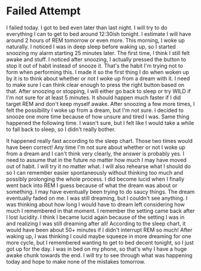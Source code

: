 # Failed Attempt

I failed today. I got to bed even later than last night. I will try to do everything I can to get to bed around 12:30ish tonight. I estimate I will have around 2 hours of REM tomorrow or even more. This morning, I woke up naturally. I noticed I was in deep sleep before waking up, so I started snoozing my alarm starting 25 minutes later. The first time, I think I still felt awake and stuff. I noticed after snoozing, I actually pressed the button to stop it out of habit instead of snooze it. That's the habit I'm trying not to form when performing this. I made it so the first thing I do when woken up by it is to think about whether or not I woke up from a dream with it. I need to make sure I can think clear enough to press the right button based on that. After snoozing or stopping, I will either go back to sleep or try WILD if I'm not sure for at least 5 minutes. It should happen much faster if I did target REM and don't keep myself awake. After snoozing a few more times, I felt the possibility I woke up from a dream, but I'm not sure. I decided to snooze one more time because of how unsure and tired I was. Same thing happened the following time. I wasn't sure, but I felt like I would take a while to fall back to sleep, so I didn't really bother.

It happened really fast according to the sleep chart. Those two times would have been correct! Any time I'm not sure about whether or not I woke up from a dream and I can't think very clearly, the answer is probably yes. I need to assume that in the future no matter how much I may have moved out of habit. I will try it no matter what. I will also rehearse what I should do so I can remember easier spontaneously without thinking too much and possibly prolonging the whole process. I did become lucid when I finally went back into REM I guess because of what the dream was about or something. I may have eventually been trying to do saucy things. The dream eventually faded on me. I was still dreaming, but I couldn't see anything. I was thinking about how long I would have to dream left considering how much I remembered in that moment. I remember the setting came back after I lost lucidity. I think I became lucid again because of the setting I was in and realizing I was still dreaming after all! According to the sleep chart, it would have been about 50+ minutes if I didn't interrupt REM so much! After waking up, I was thinking I could maybe squeeze in more dreaming for one more cycle, but I remembered wanting to get to bed decent tonight, so I just got up for the day. I was in bed on my phone, so that's why I have a huge awake chunk towards the end. I will try to see through what was happening today and hope to make none of the mistakes tomorrow.
